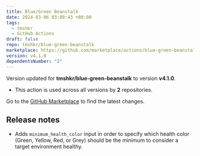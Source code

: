```yaml
---
title: Blue/Green Beanstalk
date: 2024-03-06 03:09:43 +00:00
tags:
  - tmshkr
  - GitHub Actions
draft: false
repo: tmshkr/blue-green-beanstalk
marketplace: https://github.com/marketplace/actions/blue-green-beanstalk
version: v4.1.0
dependentsNumber: "2"
---
```



Version updated for **tmshkr/blue-green-beanstalk** to version **v4.1.0**.
- This action is used across all versions by **2** repositories.

Go to the [GitHub Marketplace](https://github.com/marketplace/actions/blue-green-beanstalk) to find the latest changes.

## Release notes

* Adds `minimum_health_color` input in order to specify which health color (Green, Yellow, Red, or Grey) should be the minimum to consider a target environment healthy.
